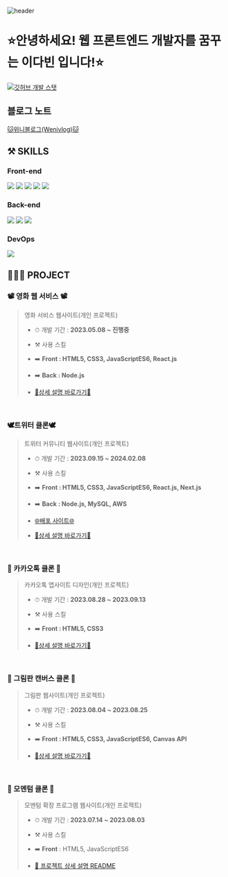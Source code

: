 <!-- ---------- ---------- ---------- ---------- ---------- 메인 헤더 ---------- ---------- ---------- ---------- ---------- -->
![header](https://capsule-render.vercel.app/api?type=waving&color=gradient&weight=500&height=300&section=header&text=✨Hello,Everyone!!✨&fontSize=60)

# ⭐안녕하세요! 웹 프론트엔드 개발자를 꿈꾸는 이다빈 입니다!⭐
<!-- 깃허브 스탯 표기(순위 대신 깃허브 로고 표시) -->
[![깃허브 개발 스탯](https://github-readme-stats.vercel.app/api?username=Yeon-seong&count_private=true&show_icons=true&theme=ambient_gradient&weight=50&height=200&rank_icon=github)](https://github.com/anuraghazra/github-readme-stats)
<br>

## 블로그 노트
<a href="https://yeon-seong.github.io/frontend_wenivlog/">🐱위니블로그(Wenivlog)🐱</a>
<br>

## ⚒️ SKILLS
### Front-end
<img src="https://img.shields.io/badge/HTML5-E34F26?style=for-the-badge&logo=html5&logoColor=white"/> <img src="https://img.shields.io/badge/CSS3-1572B6?style=for-the-badge&logo=CSS3&logoColor=white"> <img src="https://img.shields.io/badge/JavaScript-F7DF1E?style=for-the-badge&logo=JavaScript&logoColor=white"/>
<img src="https://img.shields.io/badge/React-20232A?style=for-the-badge&logo=react&logoColor=61DAFB"/> <img src="https://img.shields.io/badge/Next.js-000?logo=nextdotjs&logoColor=fff&style=for-the-badge"/>
### Back-end
<img src="https://img.shields.io/badge/Node.js-43853D?style=for-the-badge&logo=node.js&logoColor=white"/> <img src="https://img.shields.io/badge/MySQL-005C84?style=for-the-badge&logo=mysql&logoColor=white"/> <img src="https://img.shields.io/badge/Amazon_AWS-FF9900?style=for-the-badge&logo=amazonaws&logoColor=white"/>
### DevOps
<img src="https://img.shields.io/badge/GitHub-100000?style=for-the-badge&logo=github&logoColor=white"/>


## 👩🏻‍💻 PROJECT
### 📽 영화 웹 서비스 📽
> 영화 서비스 웹사이트(개인 프로젝트)
> * <p>⏱ 개발 기간 : <b>2023.05.08 ~ 진행중</b></p>
> * <p>⚒️ 사용 스킬</p>
> * <p>➡️ <b>Front : HTML5, CSS3, JavaScriptES6, React.js</b></p>
> * <p>➡️ <b>Back : Node.js</b></p>
> * <a href="https://github.com/Yeon-seong/react-movie-web"><p>🔗상세 설명 바로가기🔗</p></a>
<br>

### 🕊트위터 클론🕊
> 트위터 커뮤니티 웹사이트(개인 프로젝트)
> * <p>⏱ 개발 기간 : <b>2023.09.15 ~ 2024.02.08</b></p>
> * <p>⚒️ 사용 스킬 </p>
> * <p>➡️ <b>Front : HTML5, CSS3, JavaScriptES6, React.js, Next.js</b></p>
> * <p>➡️ <b>Back : Node.js, MySQL, AWS</b> </p>
> * <a href="http://nodebird.xyz/"> <p>🌐배포 사이트🌐</p></a>
> * <a href="https://github.com/Yeon-seong/react-nodebird"><p>🔗상세 설명 바로가기🔗</p></a>
<br>

### 💬 카카오톡 클론 💬
> 카카오톡 앱사이트 디자인(개인 프로젝트)
> * <p>⏱ 개발 기간 : <b>2023.08.28 ~ 2023.09.13</b></p>
> * <p>⚒️ 사용 스킬</p>
> * <p>➡️ <b>Front : HTML5, CSS3</b></p>
> * <a href="https://github.com/Yeon-seong/FrontEnd_Project"><p>🔗상세 설명 바로가기🔗</p></a>
<br>

### 🎨 그림판 캔버스 클론 🎨
> 그림판 웹사이트(개인 프로젝트)
> * <p>⏱ 개발 기간 : <b>2023.08.04 ~ 2023.08.25</b></p>
> * <p>⚒️ 사용 스킬</p>
> * <p>➡️ <b>Front : HTML5, CSS3, JavaScriptES6, Canvas API</b></p>
> * <a href="https://github.com/Yeon-seong/FrontEnd_Project"><p>🔗상세 설명 바로가기🔗</p></a>
<br>

### 📒 모멘텀 클론 📒
> 모멘텀 확장 프로그램 웹사이트(개인 프로젝트)
> * <p>⏱ 개발 기간 : <b>2023.07.14 ~ 2023.08.03</b></p>
> * <p>⚒️ 사용 스킬</p>
> * <p> ➡️ <b>Front</b> : HTML5, JavaScriptES6</p>
> * <a href="https://github.com/Yeon-seong/FrontEnd_Project"><p>🔗 프로젝트 상세 설명 README</p></a>
<br>
